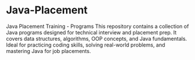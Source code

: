 # Java-Placement
   Java Placement Training - Programs    This repository contains a collection of Java programs designed for technical interview and placement prep. It covers data structures, algorithms, OOP concepts, and Java fundamentals. Ideal for practicing coding skills, solving real-world problems, and mastering Java for job placements.
